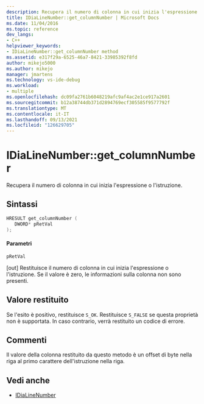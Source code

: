 ```yaml
---
description: Recupera il numero di colonna in cui inizia l'espressione o l'istruzione.
title: IDiaLineNumber::get_columnNumber | Microsoft Docs
ms.date: 11/04/2016
ms.topic: reference
dev_langs:
- C++
helpviewer_keywords:
- IDiaLineNumber::get_columnNumber method
ms.assetid: e317f29a-6525-46a7-8421-33985392f8fd
author: mikejo5000
ms.author: mikejo
manager: jmartens
ms.technology: vs-ide-debug
ms.workload:
- multiple
ms.openlocfilehash: dc09fa2761b6048219afc9af4ac2e1ce917a2601
ms.sourcegitcommit: b12a38744db371d2894769ecf305585f9577792f
ms.translationtype: MT
ms.contentlocale: it-IT
ms.lasthandoff: 09/13/2021
ms.locfileid: "126629705"
---
```

# <a name="idialinenumberget_columnnumber"></a>IDiaLineNumber::get_columnNumber
Recupera il numero di colonna in cui inizia l'espressione o l'istruzione.

## <a name="syntax"></a>Sintassi

```cpp
HRESULT get_columnNumber ( 
   DWORD* pRetVal
);
```

#### <a name="parameters"></a>Parametri
 `pRetVal`

[out] Restituisce il numero di colonna in cui inizia l'espressione o l'istruzione. Se il valore è zero, le informazioni sulla colonna non sono presenti.

## <a name="return-value"></a>Valore restituito
 Se l'esito è positivo, restituisce `S_OK`. Restituisce `S_FALSE` se questa proprietà non è supportata. In caso contrario, verrà restituito un codice di errore.

## <a name="remarks"></a>Commenti
 Il valore della colonna restituito da questo metodo è un offset di byte nella riga al primo carattere dell'istruzione nella riga.

## <a name="see-also"></a>Vedi anche
- [IDiaLineNumber](../../debugger/debug-interface-access/idialinenumber.md)
